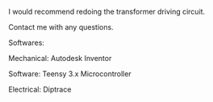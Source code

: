 I would recommend redoing the transformer driving circuit. 

Contact me with any questions.

Softwares:

Mechanical: Autodesk Inventor

Software: Teensy 3.x Microcontroller

Electrical: Diptrace
